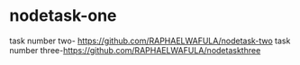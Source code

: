 ﻿# nodetask-one


task number two- https://github.com/RAPHAELWAFULA/nodetask-two
task number three-https://github.com/RAPHAELWAFULA/nodetaskthree

 
